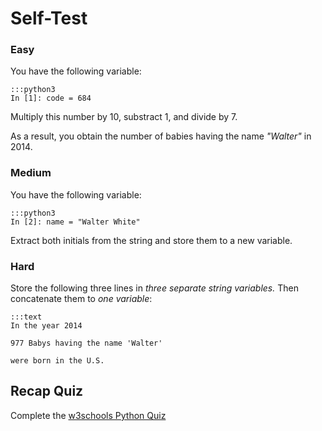 
# Self-Test

### Easy

You have the following variable:

    :::python3
    In [1]: code = 684

Multiply this number by 10, substract 1, and divide by 7.

As a result, you obtain the number of babies having the name *"Walter"* in 2014.

### Medium

You have the following variable:

    :::python3
    In [2]: name = "Walter White"

Extract both initials from the string and store them to a new variable.

### Hard

Store the following three lines in *three separate string variables.* Then concatenate them to *one variable*:

    :::text
    In the year 2014

    977 Babys having the name 'Walter'

    were born in the U.S.

## Recap Quiz

Complete the [w3schools Python Quiz](https://www.w3schools.com/quiztest/quiztest.asp?qtest=PYTHON)
